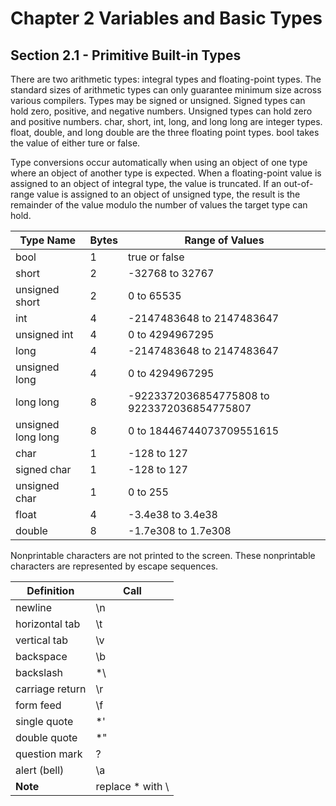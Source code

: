 # Chapter 2 Variables and Basic Types

## Section 2.1 - Primitive Built-in Types

There are two arithmetic types: integral types and floating-point types.  The standard sizes of arithmetic types can only guarantee minimum size across various compilers.  Types may be signed or unsigned.  Signed types can hold zero, positive, and negative numbers.  Unsigned types can hold zero and positive numbers.  char, short, int, long, and long long are integer types.  float, double, and long double are the three floating point types.  bool takes the value of either ture or false.

Type conversions occur automatically when using an object of one type where an object of another type is expected.  When a floating-point value is assigned to an object of integral type, the value is truncated.  If an out-of-range value is assigned to an object of unsigned type, the result is the remainder of the value modulo the number of values the target type can hold.

| Type Name | Bytes | Range of Values
--- | --- | ---
bool | 1 | true or false
short | 2 | -32768 to 32767
unsigned short | 2 | 0 to 65535
int | 4 | -2147483648 to 2147483647
unsigned int | 4 | 0 to 4294967295
long | 4 | -2147483648 to 2147483647
unsigned long | 4 | 0 to 4294967295
long long | 8 | -9223372036854775808 to 9223372036854775807
unsigned long long | 8 | 0 to 18446744073709551615
char | 1 | -128 to 127
signed char | 1 | -128 to 127
unsigned char | 1 | 0 to 255
float | 4 | -3.4e38 to 3.4e38
double | 8 | -1.7e308 to 1.7e308

Nonprintable characters are not printed to the screen.  These nonprintable characters are represented by escape sequences.

| Definition | Call
--- | ---
newline | \n
horizontal tab | \t
vertical tab | \v
backspace | \b
backslash | *\\
carriage return | \r
form feed | \f
single quote | *\'
double quote | *\"
question mark | \?
alert (bell) | \a
**Note** | replace * with \
